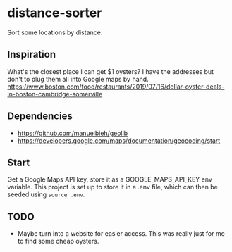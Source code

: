 # distance-sorter
Sort some locations by distance.

## Inspiration
What's the closest place I can get $1 oysters? I have the addresses but don't to plug them all into Google maps by hand. https://www.boston.com/food/restaurants/2019/07/16/dollar-oyster-deals-in-boston-cambridge-somerville

## Dependencies
- https://github.com/manuelbieh/geolib
- https://developers.google.com/maps/documentation/geocoding/start

## Start
Get a Google Maps API key, store it as a GOOGLE_MAPS_API_KEY env variable. This project is set up to store it in a .env file, which can then be seeded using `source .env`.

## TODO
- Maybe turn into a website for easier access. This was really just for me to find some cheap oysters.